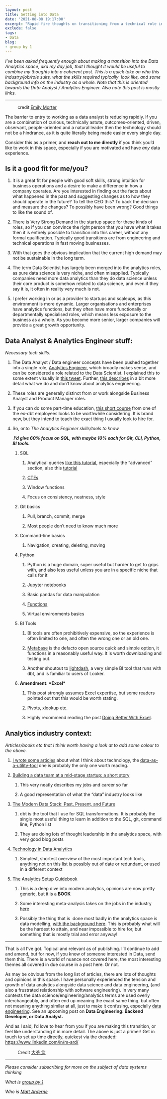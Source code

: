 ```yaml
---
layout: post
title: Getting into Data
date: '2021-08-08 19:17:00'
excerpt: "Rapid fire thoughts on transitioning from a technical role into data. I’ve been asked frequently enough about making a transition into the Data Analytics space, aka my day job, that I thought it would be useful to combine my thoughts into a coherent post. This is a quick take on who this industry/job/role suits, what the skills required typically&nbsp; look like, and some background info on the industry as a whole. Note that this is oriented towards the Data Analyst / Analytics Engineer."
exclude: false
tags:
- Data
blog:
- group by 1
---
```


<p><em>I’ve been asked frequently enough about making a transition into the Data Analytics space, aka my day job, that I thought it would be useful to combine my thoughts into a coherent post. This is a quick take on who this industry/job/role suits, what the skills required typically&nbsp; look like, and some background info on the industry as a whole. Note that this is oriented towards the Data Analyst / Analytics Engineer. Also note this post is mostly links.</em></p><div><hr></div><div class="captioned-image-container"><figure><a class="image-link image2 image2-971-1456" target="_blank" href="https://cdn.substack.com/image/fetch/f_auto,q_auto:good,fl_progressive:steep/https%3A%2F%2Fbucketeer-e05bbc84-baa3-437e-9518-adb32be77984.s3.amazonaws.com%2Fpublic%2Fimages%2F198998f2-5862-4f45-8838-1c50b1128820_5184x3456.jpeg"><img src="https://bucketeer-e05bbc84-baa3-437e-9518-adb32be77984.s3.amazonaws.com/public/images/198998f2-5862-4f45-8838-1c50b1128820_5184x3456.jpeg" data-attrs="{&quot;src&quot;:&quot;https://bucketeer-e05bbc84-baa3-437e-9518-adb32be77984.s3.amazonaws.com/public/images/198998f2-5862-4f45-8838-1c50b1128820_5184x3456.jpeg&quot;,&quot;height&quot;:971,&quot;width&quot;:1456,&quot;resizeWidth&quot;:null,&quot;bytes&quot;:1279409,&quot;alt&quot;:null,&quot;title&quot;:null,&quot;type&quot;:&quot;image/jpeg&quot;,&quot;href&quot;:null}" alt=""><style>
          a.image2.image-link.image2-971-1456 {
            padding-bottom: 66.68956043956044%;
            padding-bottom: min(66.68956043956044%, 971px);
            width: 100%;
            height: 0;
          }
          a.image2.image-link.image2-971-1456 img {
            max-width: 1456px;
            max-height: 971px;
          }
        </style></a><figcaption class="image-caption">credit <a href="https://unsplash.com/@emilymorter?utm_source=unsplash&amp;utm_medium=referral&amp;utm_content=creditCopyText">Emily Morter</a></figcaption></figure></div><p>The barrier to entry to working as a data analyst is reducing rapidly. If you are a combination of curious, technically astute, outcomes-oriented, driven, observant, people-oriented and a natural leader then the technology should not be a hindrance, as it is quite literally being made easier every single day.</p><p>Consider this as a primer, and <strong>reach out to me directly</strong> if you think you’d like to work in this space, especially if you are motivated and have <em>any</em> data experience. </p><h2><strong>Is it a good fit for me/you?</strong></h2><ol><li><p>It is a great fit for people with good soft skills, strong intuition for business operations and a desire to make a difference in how a company operates. Are you interested in finding out the facts about what happened in the past and suggesting changes as to how they should operate in the future? To tell the CEO this? To back the decision and measure the changes? To possibly have been wrong? Good things to like the sound of.</p></li><li><p>There is Very Strong Demand in the startup space for these kinds of roles, so if you can convince the right person that you have what it takes then it is entirely possible to transition into this career, without any formal qualification. Typically good transitions are from engineering and technical operations in fast moving businesses.</p></li><li><p>With that goes the obvious implication that the current high demand may not be sustainable in the long term.&nbsp;</p></li><li><p>The term Data Scientist has largely been merged into the analytics roles, as pure data science is very niche, and often misapplied. Typically companies need more data analytics than they do data science unless their core product is somehow related to data science, and even if they say it is, it often in reality very much is not.</p></li><li><p>I prefer working in or as a provider to startups and scaleups, as this environment is more dynamic. Larger organisations and enterprises have analytics functions, but they often have more functionally or departmentally specialised roles, which means less exposure to the business as a whole. As you become more senior, larger companies will provide a great growth opportunity.&nbsp;</p></li></ol><h2><strong>Data Analyst &amp; Analytics Engineer stuff: </strong></h2><p><em>Necessary tech skills. </em></p><ol><li><p>The Data Analyst / Data engineer concepts have been pushed together into a single role, <a href="https://www.getdbt.com/what-is-analytics-engineering/">Analytics Engineer</a>, which broadly makes sense, and can be considered a role related to the Data Scientist. I explained this to some extent visually in <a href="https://twitter.com/rdrn_/status/1314115799951515649">this tweet</a>. Further, <a href="https://www.holistics.io/blog/what-we-know-and-dont-know-about-analytics-engineering/">this describes</a> in a bit more detail what we do and don’t know about analytics engineering.</p></li><li><p>These roles are generally distinct from or work alongside Business Analyst and Product Manager roles. </p></li><li><p>If you can do some part-time education, <a href="https://analyticsengineers.club/">this short course</a> from one of the ex-dbt employees looks to be worthwhile considering. It is brand new, but they intend to teach the exact thing I usually look to hire for.</p></li><li><p>So, onto <em>The Analytics Engineer skills/tools to know</em></p><p><em><strong>&nbsp;I’d give 60% focus on SQL, with maybe 10% each for Git, CLI, Python, BI tools.</strong></em></p><ol><li><p>SQL</p><ol><li><p>Analytical queries <a href="https://mode.com/sql-tutorial/">like this tutorial</a>, especially the “advanced” section, also this <a href="https://popsql.com/sql-templates">tutorial</a></p></li><li><p><a href="https://mode.com/blog/use-common-table-expressions-to-keep-your-sql-clean/">CTEs</a></p></li><li><p>Window functions</p></li><li><p>Focus on consistency, neatness, style</p></li></ol></li><li><p>Git basics</p><ol><li><p>Pull, branch, commit, merge</p></li><li><p>Most people don’t need to know much more</p></li></ol></li><li><p>Command-line basics</p><ol><li><p>Navigation, creating, deleting, moving</p></li></ol></li><li><p>Python</p><ol><li><p>Python is a huge domain, super useful but harder to get to grips with, and also less useful unless you are in a specific niche that calls for it</p></li><li><p>Jupyter notebooks</p></li><li><p>Basic pandas for data manipulation</p></li><li><p><a href="https://realpython.com/defining-your-own-python-function/#the-importance-of-python-functions">Functions</a></p></li><li><p>Virtual environments basics</p>
        </li></ol></li><li><p>BI Tools</p><ol><li><p>BI tools are often prohibitively expensive, so the experience is often limited to one, and often the wrong one or an old one.</p></li><li><p><a href="https://www.metabase.com/">Metabase</a> is the defacto open source quick and simple option, it functions in a reasonably useful way. It is worth downloading and testing out.&nbsp;</p></li><li><p>Another shoutout to <a href="https://www.lightdash.com/">lightdash</a>, a very simple BI tool that runs with dbt, and is familiar to users of Looker.</p>
        </li></ol></li><li><p><b>Amendment: *Excel*</b></p><ol><li><p>This post strongly assumes Excel expertise, but some readers pointed out that this would be worth stating.</p></li><li><p>Pivots, xlookup etc.&nbsp;</p></li><li><p>Highly recommend reading the post <a href="https://counting.substack.com/p/doing-better-with-excel">Doing Better With Excel</a>.
        </p></li></ol></li></ol></li></ol><h2><strong>Analytics industry context:</strong> </h2><p><em>Articles/books etc that I think worth having a look at to add some colour to the above.</em></p><ol><li><p><a href="https://groupby1.substack.com/">I wrote some articles</a> about what I think about technology, the <a href="https://groupby1.substack.com/p/data-as-a-utility-tool">data-as-a-utility-tool</a> one is probably the only one worth reading.</p></li><li><p><a href="https://erikbern.com/2021/07/07/the-data-team-a-short-story.html">Building a data team at a mid-stage startup: a short story</a></p><ol><li><p>This very neatly describes my jobs and career so far&nbsp;</p></li><li><p>A good representation of what the “data” industry looks like</p></li></ol></li><li><p><a href="https://blog.getdbt.com/future-of-the-modern-data-stack/">The Modern Data Stack: Past, Present, and Future</a></p><ol><li><p>dbt is the tool that I use for SQL transformations. It is probably the single most useful thing to learn in addition to the SQL, git, command line, Python list</p></li><li><p>They are doing lots of thought leadership in the analytics space, with very good blog posts</p></li></ol></li><li><p><a href="https://technically.dev/posts/what-your-data-team-is-using">Technology in Data Analytics</a></p><ol><li><p>Simplest, shortest overview of the most important tech tools, anything not on this list is possibly out of date or redundant, or used in a different context</p></li></ol></li><li><p><a href="https://www.holistics.io/books/setup-analytics/start-here-introduction/">The Analytics Setup Guidebook</a></p><ol><li><p>This is a deep dive into modern analytics, opinions are now pretty generic, but it is a <strong>BOOK</strong></p></li><li><p>Some interesting meta-analysis takes on the jobs in the industry <a href="https://www.holistics.io/books/setup-analytics/data-servicing-a-tale-of-three-jobs/">here</a></p></li><li><p>Possibly the thing that is&nbsp; done most badly in the analytics space is data modelling, <a href="https://www.holistics.io/books/setup-analytics/data-modeling-layer-and-concepts/">with the background here</a>. This is probably what will be the hardest to attain, and near impossible to hire for, but something that is mostly trial and error anyway!</p></li></ol></li></ol><div><hr></div><p>That is all I’ve got. Topical and relevant as of publishing. I’ll continue to add and amend, but for now, if you know of someone interested in Data, send them this. There is a world of nuance not covered here, the most interesting themes all covered in due course in a post here. Or not.&nbsp;</p><p>As may be obvious from the long list of articles, there are lots of thoughts and opinions in this space. I have personally experienced the tension and growth of data analytics alongside data science and data engineering, (and also a frustrated relationship with software engineering). In very many contexts the data science/engineering/analytics terms are used overly interchangeably, and often end up meaning the exact same thing, but often not meaning anything similar at all, just to make it confusing, especially <a href="https://news.ycombinator.com/item?id=27779264">data engineering</a>. See an upcoming post on <strong>Data Engineering: Backend Developer, or Data Analyst.</strong></p><p>And as I said, I’d love to hear from you if you are making this transition, or feel like understanding it in more detail. The above is just a primer! Get in touch to set up time directly, quickest via the dreaded: <a href="https://www.linkedin.com/in/m-ard/">https://www.linkedin.com/in/m-ard/</a></p><div class="captioned-image-container"><figure><a class="image-link image2 image2-2330-1456" target="_blank" href="https://cdn.substack.com/image/fetch/f_auto,q_auto:good,fl_progressive:steep/https%3A%2F%2Fbucketeer-e05bbc84-baa3-437e-9518-adb32be77984.s3.amazonaws.com%2Fpublic%2Fimages%2F5ce95f1e-c7e4-480f-abf9-58bdb98920c8_1920x3072.jpeg"><img src="https://bucketeer-e05bbc84-baa3-437e-9518-adb32be77984.s3.amazonaws.com/public/images/5ce95f1e-c7e4-480f-abf9-58bdb98920c8_1920x3072.jpeg" data-attrs="{&quot;src&quot;:&quot;https://bucketeer-e05bbc84-baa3-437e-9518-adb32be77984.s3.amazonaws.com/public/images/5ce95f1e-c7e4-480f-abf9-58bdb98920c8_1920x3072.jpeg&quot;,&quot;height&quot;:2330,&quot;width&quot;:1456,&quot;resizeWidth&quot;:null,&quot;bytes&quot;:456121,&quot;alt&quot;:null,&quot;title&quot;:null,&quot;type&quot;:&quot;image/jpeg&quot;,&quot;href&quot;:null}" alt=""><style>
          a.image2.image-link.image2-2330-1456 {
            padding-bottom: 160.02747252747253%;
            padding-bottom: min(160.02747252747253%, 2330px);
            width: 100%;
            height: 0;
          }
          a.image2.image-link.image2-2330-1456 img {
            max-width: 1456px;
            max-height: 2330px;
          }
        </style></a><figcaption class="image-caption">Credit <a href="https://unsplash.com/@dayee?utm_source=unsplash&amp;utm_medium=referral&amp;utm_content=creditCopyText">大爷 您</a> </figcaption></figure></div><div><hr></div><p><em>Please consider subscribing for more on the subject of data systems thinking</em></p><p><em>What is <a href="https://groupby1.substack.com/about">group by 1</a></em></p><p><em>Who is <a href="https://rdrn.dev/?utm_source=groupby1.substack.com">Matt Arderne</a></em></p>